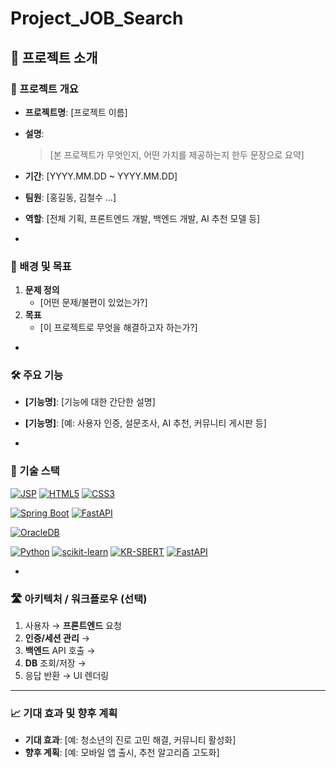 # Project_JOB_Search

## 🚀 프로젝트 소개

### 📌 프로젝트 개요
- **프로젝트명**: [프로젝트 이름]
- **설명**:  
  > [본 프로젝트가 무엇인지, 어떤 가치를 제공하는지 한두 문장으로 요약]
- **기간**: [YYYY.MM.DD ~ YYYY.MM.DD]
- **팀원**: [홍길동, 김철수 …]  
- **역할**: [전체 기획, 프론트엔드 개발, 백엔드 개발, AI 추천 모델 등]

-

### 🎯 배경 및 목표
1. **문제 정의**  
   - [어떤 문제/불편이 있었는가?]  
2. **목표**  
   - [이 프로젝트로 무엇을 해결하고자 하는가?]

-

### 🛠️ 주요 기능
- **[기능명]**: [기능에 대한 간단한 설명]  
- **[기능명]**: [예: 사용자 인증, 설문조사, AI 추천, 커뮤니티 게시판 등]

-

### 📂 기술 스택

<p align="left">
  <!-- Frontend -->
  <a href="https://javaee.github.io/jsp-spec/"><img src="https://img.shields.io/badge/JSP-000000?style=for-the-badge&logo=java&logoColor=white" alt="JSP"/></a>
  <a href="https://developer.mozilla.org/ko/docs/Web/HTML"><img src="https://img.shields.io/badge/HTML5-E34F26?style=for-the-badge&logo=html5&logoColor=white" alt="HTML5"/></a>
  <a href="https://developer.mozilla.org/ko/docs/Web/CSS"><img src="https://img.shields.io/badge/CSS3-1572B6?style=for-the-badge&logo=css3&logoColor=white" alt="CSS3"/></a>
  
  <!-- Backend -->
  <a href="https://spring.io/projects/spring-boot"><img src="https://img.shields.io/badge/Spring_Boot-6DB33F?style=for-the-badge&logo=spring-boot&logoColor=white" alt="Spring Boot"/></a>
  <a href="https://fastapi.tiangolo.com/"><img src="https://img.shields.io/badge/FastAPI-009688?style=for-the-badge&logo=fastapi&logoColor=white" alt="FastAPI"/></a>
  
  <!-- Database -->
  <a href="https://www.oracle.com/database/"><img src="https://img.shields.io/badge/OracleDB-F80000?style=for-the-badge&logo=oracle&logoColor=white" alt="OracleDB"/></a>
  
  <!-- AI/ML -->
  <a href="https://www.python.org/"><img src="https://img.shields.io/badge/Python-3776AB?style=for-the-badge&logo=python&logoColor=white" alt="Python"/></a>
  <a href="https://scikit-learn.org/"><img src="https://img.shields.io/badge/scikit--learn-F7931E?style=for-the-badge&logo=scikit-learn&logoColor=white" alt="scikit-learn"/></a>
  <a href="https://huggingface.co/snunlp/KR-SBERT-V40K-klueNLI-augSTS"><img src="https://img.shields.io/badge/KR-SBERT-FF6E00?style=for-the-badge&logo=huggingface&logoColor=white" alt="KR-SBERT"/></a>
  <a href="https://fastapi.tiangolo.com/"><img src="https://img.shields.io/badge/FastAPI-009688?style=for-the-badge&logo=fastapi&logoColor=white" alt="FastAPI"/></a>
</p>


-

### 🛣️ 아키텍처 / 워크플로우 (선택)
1. 사용자 → **프론트엔드** 요청  
2. **인증/세션 관리** →  
3. **백엔드** API 호출 →  
4. **DB** 조회/저장 →  
5. 응답 반환 → UI 렌더링  

---

### 📈 기대 효과 및 향후 계획
- **기대 효과**: [예: 청소년의 진로 고민 해결, 커뮤니티 활성화]  
- **향후 계획**: [예: 모바일 앱 출시, 추천 알고리즘 고도화]




